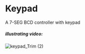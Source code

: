 # Keypad
A 7-SEG BCD controller with keypad

##### illustrating video:

![keypad_Trim (2)](https://user-images.githubusercontent.com/61421659/183253159-e7454990-4445-4677-a595-def3eb5d7b23.gif)
